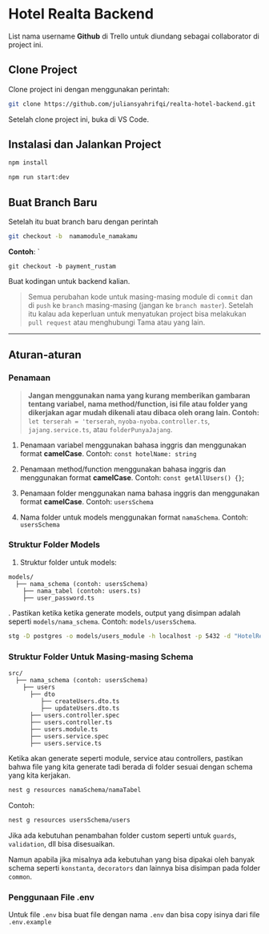 # Hotel Realta Backend

List nama username **Github** di Trello untuk diundang sebagai collaborator di project ini.

## Clone Project

Clone project ini dengan menggunakan perintah:

```bash
git clone https://github.com/juliansyahrifqi/realta-hotel-backend.git
```

Setelah clone project ini, buka di VS Code.

## Instalasi dan Jalankan Project


```bash
npm install

npm run start:dev
```

## Buat Branch Baru

Setelah itu buat branch baru dengan perintah

```bash
git checkout -b  namamodule_namakamu
```

**Contoh**: `

```
git checkout -b payment_rustam
```

Buat kodingan untuk backend kalian.

> Semua perubahan kode untuk masing-masing module di `commit` dan di `push` ke `branch` masing-masing (jangan ke `branch master`).
> Setelah itu kalau ada keperluan untuk menyatukan project bisa melakukan `pull request` atau menghubungi Tama atau yang lain.

---

## Aturan-aturan

### Penamaan

> **Jangan menggunakan nama yang kurang memberikan gambaran tentang variabel, nama method/function, isi file atau folder yang dikerjakan agar mudah dikenali atau dibaca oleh orang lain. Contoh:** `let terserah = 'terserah`, `nyoba-nyoba.controller.ts`, `jajang.service.ts`, atau `folderPunyaJajang`.

1. Penamaan variabel menggunakan bahasa inggris dan menggunakan format **camelCase**.
   Contoh: `const hotelName: string`

2. Penamaan method/function menggunakan bahasa inggris dan menggunakan format **camelCase**.
   Contoh: `const getAllUsers() {}`;

3. Penamaan folder menggunakan nama bahasa inggris dan menggunakan format **camelCase**.
   Contoh: `usersSchema`

4. Nama folder untuk models menggunakan format `namaSchema`.
   Contoh: `usersSchema`

### Struktur Folder Models

1. Struktur folder untuk models:

```
models/
  ├── nama_schema (contoh: usersSchema)
    ├── nama_tabel (contoh: users.ts)
    ├── user_password.ts
```

. Pastikan ketika ketika generate models, output yang disimpan adalah seperti `models/nama_schema`. Contoh: `models/usersSchema`.

```bash
stg -D postgres -o models/users_module -h localhost -p 5432 -d "HotelRealtaDB" -u postgres -x "your_password" --indices --associations-file association.csv --clean
```

### Struktur Folder Untuk Masing-masing Schema

```
src/
  ├── nama_schema (contoh: usersSchema)
    ├── users
      ├── dto
         ├── createUsers.dto.ts
         ├── updateUsers.dto.ts
      ├── users.controller.spec
      ├── users.controller.ts
      ├── users.module.ts
      ├── users.service.spec
      ├── users.service.ts
```

Ketika akan generate seperti module, service atau controllers, pastikan bahwa file yang kita generate tadi berada di folder sesuai dengan schema yang kita kerjakan.

```bash
nest g resources namaSchema/namaTabel
```

Contoh:

```bash
nest g resources usersSchema/users
```

Jika ada kebutuhan penambahan folder custom seperti untuk `guards`, `validation`, dll bisa disesuaikan.

Namun apabila jika misalnya ada kebutuhan yang bisa dipakai oleh banyak schema seperti `konstanta`, `decorators` dan lainnya bisa disimpan pada folder `common`.

### Penggunaan File .env

Untuk file `.env` bisa buat file dengan nama `.env` dan bisa copy isinya dari file `.env.example`
